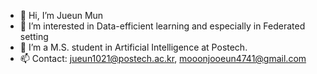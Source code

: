 - 👋 Hi, I’m Jueun Mun
- 👀 I’m interested in Data-efficient learning and especially in Federated setting
- 🌱 I’m a M.S. student in Artificial Intelligence at Postech.
- 📫 Contact: jueun1021@postech.ac.kr, mooonjooeun4741@gmail.com

<!---
Moon1x21/Moon1x21 is a ✨ special ✨ repository because its `README.md` (this file) appears on your GitHub profile.
You can click the Preview link to take a look at your changes.
--->
